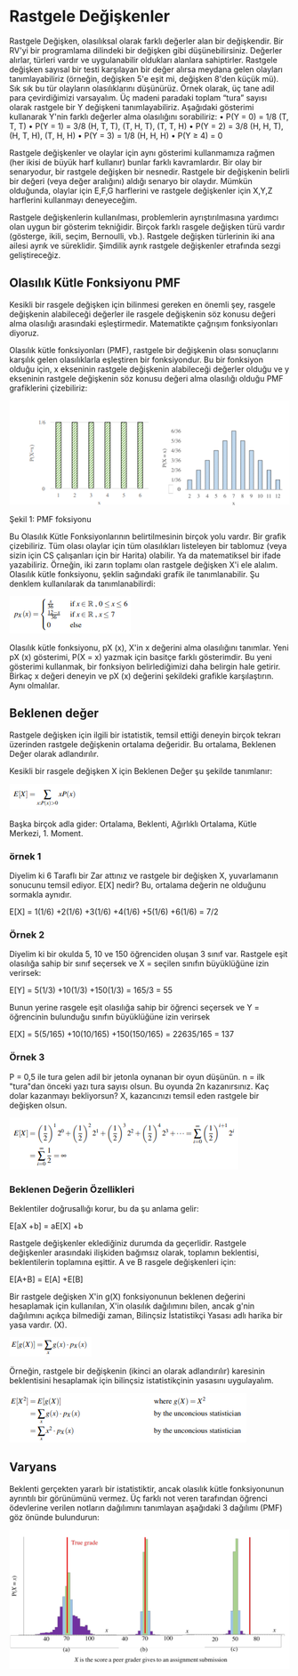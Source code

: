 # Rastgele Değişkenler
Rastgele Değişken, olasılıksal olarak farklı değerler alan bir değişkendir. Bir RV'yi bir programlama dilindeki bir değişken gibi düşünebilirsiniz. Değerler alırlar, türleri vardır ve uygulanabilir oldukları alanlara sahiptirler. Rastgele değişken sayısal bir testi karşılayan bir değer alırsa meydana gelen olayları tanımlayabiliriz 
(örneğin, değişken 5'e eşit mi, değişken 8'den küçük mü). Sık sık bu tür olayların olasılıklarını düşünürüz.
Örnek olarak, üç tane adil para çevirdiğimizi varsayalım. Üç madeni paradaki toplam “tura” sayısı olarak rastgele bir Y değişkeni tanımlayabiliriz. Aşağıdaki gösterimi kullanarak Y'nin farklı değerler alma olasılığını sorabiliriz:
• P(Y = 0) = 1/8 (T, T, T)
• P(Y = 1) = 3/8 (H, T, T), (T, H, T), (T, T, H)
• P(Y = 2) = 3/8 (H, H, T), (H, T, H), (T, H, H)
• P(Y = 3) = 1/8 (H, H, H)
• P(Y ≥ 4) = 0

Rastgele değişkenler ve olaylar için aynı gösterimi kullanmamıza rağmen (her ikisi de büyük harf kullanır) bunlar farklı kavramlardır. Bir olay bir senaryodur, bir rastgele değişken bir nesnedir. Rastgele bir değişkenin belirli bir değeri (veya değer aralığını) aldığı senaryo bir olaydır. Mümkün olduğunda, olaylar için E,F,G harflerini ve rastgele değişkenler için X,Y,Z harflerini kullanmayı deneyeceğim.

Rastgele değişkenlerin kullanılması, problemlerin ayrıştırılmasına yardımcı olan uygun bir gösterim tekniğidir. Birçok farklı rasgele değişken türü vardır (gösterge, ikili, seçim, Bernoulli, vb.). Rastgele değişken türlerinin iki ana ailesi ayrık ve süreklidir. Şimdilik ayrık rastgele değişkenler etrafında sezgi geliştireceğiz.

## Olasılık Kütle Fonksiyonu PMF
Kesikli bir rasgele değişken için bilinmesi gereken en önemli şey, rasgele değişkenin alabileceği değerler ile rasgele değişkenin söz konusu değeri alma olasılığı arasındaki eşleştirmedir. Matematikte çağrışım fonksiyonları diyoruz.

Olasılık kütle fonksiyonları (PMF), rastgele bir değişkenin olası sonuçlarını karşılık gelen olasılıklarla eşleştiren bir fonksiyondur. Bu bir fonksiyon olduğu için, x ekseninin rastgele değişkenin alabileceği değerler olduğu ve y ekseninin rastgele değişkenin söz konusu değeri alma olasılığı olduğu PMF grafiklerini çizebiliriz:

![resim1](https://raw.githubusercontent.com/suhap/Probability/master/resource/4-1.png)

Şekil 1: PMF foksiyonu

Bu Olasılık Kütle Fonksiyonlarının belirtilmesinin birçok yolu vardır. Bir grafik çizebiliriz. Tüm olası olaylar için tüm olasılıkları listeleyen bir tablomuz (veya sizin için CS çalışanları için bir Harita) olabilir. Ya da matematiksel bir ifade yazabiliriz. Örneğin, iki zarın toplamı olan rastgele değişken X'i ele alalım. Olasılık kütle fonksiyonu, şeklin sağındaki grafik ile tanımlanabilir. Şu denklem kullanılarak da tanımlanabilirdi:

![formul1](https://raw.githubusercontent.com/suhap/Probability/master/resource/4f-1.png)

Olasılık kütle fonksiyonu, pX (x), X'in x değerini alma olasılığını tanımlar. Yeni pX (x) gösterimi, P(X = x) yazmak için basitçe farklı gösterimdir. Bu yeni gösterimi kullanmak, bir fonksiyon belirlediğimizi daha belirgin hale getirir. Birkaç x değeri deneyin ve pX (x) değerini şekildeki grafikle karşılaştırın. Aynı olmalılar.

## Beklenen değer
Rastgele değişken için ilgili bir istatistik, temsil ettiği deneyin birçok tekrarı üzerinden rastgele değişkenin ortalama değeridir. Bu ortalama, Beklenen Değer olarak adlandırılır.

Kesikli bir rasgele değişken X için Beklenen Değer şu şekilde tanımlanır:

![formul2](https://raw.githubusercontent.com/suhap/Probability/master/resource/4f-2.png)

Başka birçok adla gider: Ortalama, Beklenti, Ağırlıklı Ortalama, Kütle Merkezi, 1. Moment.

### örnek 1
Diyelim ki 6 Taraflı bir Zar attınız ve rastgele bir değişken X, yuvarlamanın sonucunu temsil ediyor. E[X] nedir?
Bu, ortalama değerin ne olduğunu sormakla aynıdır.

E[X] = 1(1/6) +2(1/6) +3(1/6) +4(1/6) +5(1/6) +6(1/6) = 7/2

### Örnek 2
Diyelim ki bir okulda 5, 10 ve 150 öğrenciden oluşan 3 sınıf var. Rastgele eşit olasılığa sahip bir sınıf seçersek ve X = seçilen sınıfın büyüklüğüne izin verirsek:

E[Y] = 5(1/3) +10(1/3) +150(1/3) = 165/3 = 55

Bunun yerine rasgele eşit olasılığa sahip bir öğrenci seçersek ve Y = öğrencinin bulunduğu sınıfın büyüklüğüne izin verirsek

E[X] = 5(5/165) +10(10/165) +150(150/165) = 22635/165 = 137

### Örnek 3
P = 0,5 ile tura gelen adil bir jetonla oynanan bir oyun düşünün. n = ilk "tura"dan önceki yazı tura sayısı olsun. Bu oyunda 2n kazanırsınız. Kaç dolar kazanmayı bekliyorsun? X, kazancınızı temsil eden rastgele bir değişken olsun.

![formul3](https://raw.githubusercontent.com/suhap/Probability/master/resource/4f-3.png)

### Beklenen Değerin Özellikleri

Beklentiler doğrusallığı korur, bu da şu anlama gelir:

E[aX +b] = aE[X] +b

Rastgele değişkenler eklediğiniz durumda da geçerlidir. Rastgele değişkenler arasındaki ilişkiden bağımsız olarak, toplamın beklentisi, beklentilerin toplamına eşittir. A ve B rasgele değişkenleri için:

E[A+B] = E[A] +E[B]

Bir rastgele değişken X'in g(X) fonksiyonunun beklenen değerini hesaplamak için kullanılan, X'in olasılık dağılımını bilen, ancak g'nin dağılımını açıkça bilmediği zaman, Bilinçsiz İstatistikçi Yasası adlı harika bir yasa vardır. (X).

![formul4](https://raw.githubusercontent.com/suhap/Probability/master/resource/4f-4.png)

Örneğin, rastgele bir değişkenin (ikinci an olarak adlandırılır) karesinin beklentisini hesaplamak için bilinçsiz istatistikçinin yasasını uygulayalım.

![formul5](https://raw.githubusercontent.com/suhap/Probability/master/resource/4f-5.png)

## Varyans

Beklenti gerçekten yararlı bir istatistiktir, ancak olasılık kütle fonksiyonunun ayrıntılı bir görünümünü vermez. Üç farklı not veren tarafından öğrenci ödevlerine verilen notların dağılımını tanımlayan aşağıdaki 3 dağılımı (PMF) göz önünde bulundurun:

![sekil2](https://raw.githubusercontent.com/suhap/Probability/master/resource/4-2.png)
